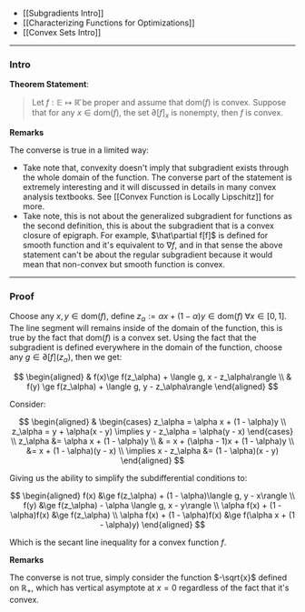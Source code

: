 - [[Subgradients Intro]]
- [[Characterizing Functions for Optimizations]]
- [[Convex Sets Intro]]

---
### **Intro**



**Theorem Statement**: 

> Let $f:\mathbb E \mapsto \mathbb{\bar{R}}$ be proper and assume that $\text{dom}(f)$ is convex. Suppose that for any $x\in \text{dom}(f)$, the set $\partial [f]_x$ is nonempty, then $f$ is convex. 


**Remarks**

The converse is true in a limited way: 

* Take note that, convexity doesn't imply that subgradient exists through the whole domain of the function. The converse part of the statement is extremely interesting and it will discussed in details in many convex analysis textbooks. See [[Convex Function is Locally Lipschitz]] for more. 
* Take note, this is not about the generalized subgradient for functions as the second definition, this is about the subgradient that is a convex closure of epigraph. For example, $\hat\partial f[f]$ is defined for smooth function and it's equivalent to $\nabla f$, and in that sense the above statement can't be about the regular subgradient because it would mean that non-convex but smooth function is convex. 


---
### **Proof**

Choose any $x, y\in \text{dom}(f)$, define $z_\alpha:= \alpha x + (1 - \alpha)y\in \text{dom}(f) \;\forall x \in [0, 1]$. The line segment will remains inside of the domain of the function, this is true by the fact that $\text{dom}(f)$ is a convex set. Using the fact that the subgradient is defined everywhere in the domain of the function, choose any $g\in \partial [f](z_\alpha)$, then we get: 

$$
\begin{aligned}
    & f(x)\ge f(z_\alpha) + \langle g, x - z_\alpha\rangle
    \\
    & f(y) \ge f(z_\alpha) + \langle g, y - z_\alpha\rangle
\end{aligned}
$$

Consider: 

$$
\begin{aligned}
    & \begin{cases}
        z_\alpha = \alpha x + (1 - \alpha)y
        \\
        z_\alpha = y + \alpha(x - y) \implies y - z_\alpha = \alpha(y - x)
    \end{cases}
    \\
    z_\alpha &= \alpha x + (1 - \alpha)y
    \\
    & = x + (\alpha - 1)x + (1 - \alpha)y
    \\
    &= x + (1 - \alpha)(y - x)
    \\
    \implies 
    x - z_\alpha &= (1 - \alpha)(x - y)
\end{aligned}
$$

Giving us the ability to simplify the subdifferential conditions to: 

$$
\begin{aligned}
    f(x) &\ge f(z_\alpha) + (1 - \alpha)\langle g, y - x\rangle
    \\
    f(y) &\ge f(z_\alpha) - \alpha \langle g, x - y\rangle
    \\
    \alpha f(x) + (1 - \alpha)f(x) &\ge f(z_\alpha)
    \\
    \alpha f(x) + (1 - \alpha)f(x) &\ge f(\alpha x + (1 - \alpha)y)
\end{aligned}
$$

Which is the secant line inequality for a convex function $f$. 


**Remarks**

The converse is not true, simply consider the function $-\sqrt{x}$ defined on $\mathbb R_+$, which has vertical asymptote at $x = 0$ regardless of the fact that it's convex. 
